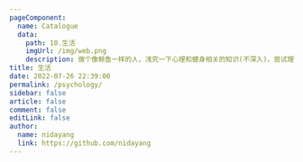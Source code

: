 ```yaml
---
pageComponent:
  name: Catalogue
  data:
    path: 10.生活
    imgUrl: /img/web.png
    description: 做个像鲸鱼一样的人，浅究一下心理和健身相关的知识(不深入)，尝试理解自己的行为，分析自己，随便写写，随便记记。
title: 生活
date: 2022-07-26 22:39:00
permalink: /psychology/
sidebar: false
article: false
comment: false
editLink: false
author:
  name: nidayang
  link: https://github.com/nidayang
---
```

